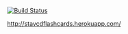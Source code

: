  [![Build Status](https://travis-ci.org/stavcd/flashcards.svg?branch=seven-task)](https://travis-ci.org/stavcd/flashcards)
 
 http://stavcdflashcards.herokuapp.com/